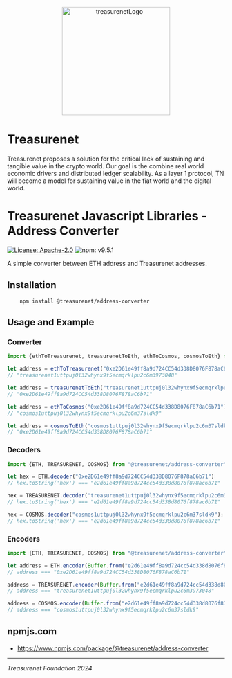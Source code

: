 <p align="center">
  <a href="https://treasurenet.io">
    <img alt="treasurenetLogo" src="https://raw.githubusercontent.com/treasurenetprotocol/docs/feature/1.0.3/static/img/logo_tn_github.png" width="250" />
  </a>
</p>

# Treasurenet

Treasurenet proposes a solution for the critical lack of sustaining and tangible value in the crypto world. Our goal is the combine real world economic drivers and distributed ledger scalability. As a layer 1 protocol, TN will become a model for sustaining value in the fiat world and the digital world.

# Treasurenet Javascript Libraries - Address Converter

<a href="https://github.com/treasurenetprotocol/treasurenet-js-libs/blob/master/LICENSE"><img alt="License: Apache-2.0" src="https://img.shields.io/badge/license-Apache_2.0-blue"/></a>  <img alt="npm: v9.5.1" src="https://img.shields.io/badge/npm-v9.5.1-yellow" />

A simple converter between ETH address and Treasurenet addresses.

## Installation

```shell
    npm install @treasurenet/address-converter
```

## Usage and Example

### Converter

```javascript
import {ethToTreasurenet, treasurenetToEth, ethToCosmos, cosmosToEth} from "@treasurenet/address-converter"

let address = ethToTreasurenet("0xe2D61e49ff8a9d724CC54d338D8076F878aC6b71")
// "treasurenet1uttpuj0l32whynx9f5ecmqrklpu2c6m3973048"

let address = treasurenetToEth("treasurenet1uttpuj0l32whynx9f5ecmqrklpu2c6m3973048")
// "0xe2D61e49ff8a9d724CC54d338D8076F878aC6b71"

let address = ethToCosmos("0xe2D61e49ff8a9d724CC54d338D8076F878aC6b71");
// "cosmos1uttpuj0l32whynx9f5ecmqrklpu2c6m37sldk9"

let address = cosmosToEth("cosmos1uttpuj0l32whynx9f5ecmqrklpu2c6m37sldk9");
// "0xe2D61e49ff8a9d724CC54d338D8076F878aC6b71"

```

### Decoders

```javascript
import {ETH, TREASURENET, COSMOS} from "@treasurenet/address-converter"

let hex = ETH.decoder("0xe2D61e49ff8a9d724CC54d338D8076F878aC6b71")
// hex.toString('hex') === "e2d61e49ff8a9d724cc54d338d8076f878ac6b71"

hex = TREASURENET.decoder("treasurenet1uttpuj0l32whynx9f5ecmqrklpu2c6m3973048")
// hex.toString('hex') === "e2d61e49ff8a9d724cc54d338d8076f878ac6b71"

hex = COSMOS.decoder("cosmos1uttpuj0l32whynx9f5ecmqrklpu2c6m37sldk9");
// hex.toString('hex') === "e2d61e49ff8a9d724cc54d338d8076f878ac6b71"
```
### Encoders

```javascript
import {ETH, TREASURENET, COSMOS} from "@treasurenet/address-converter"

let address = ETH.encoder(Buffer.from("e2d61e49ff8a9d724cc54d338d8076f878ac6b71", "hex"))
// address === "0xe2D61e49ff8a9d724CC54d338D8076F878aC6b71"

address = TREASURENET.encoder(Buffer.from("e2d61e49ff8a9d724cc54d338d8076f878ac6b71", "hex"))
// address === "treasurenet1uttpuj0l32whynx9f5ecmqrklpu2c6m3973048"

address = COSMOS.encoder(Buffer.from("e2d61e49ff8a9d724cc54d338d8076f878ac6b71", "hex"))
// address === "cosmos1uttpuj0l32whynx9f5ecmqrklpu2c6m37sldk9"
```
## npmjs.com

- https://www.npmjs.com/package/@treasurenet/address-converter


-----
_Treasurenet Foundation 2024_
